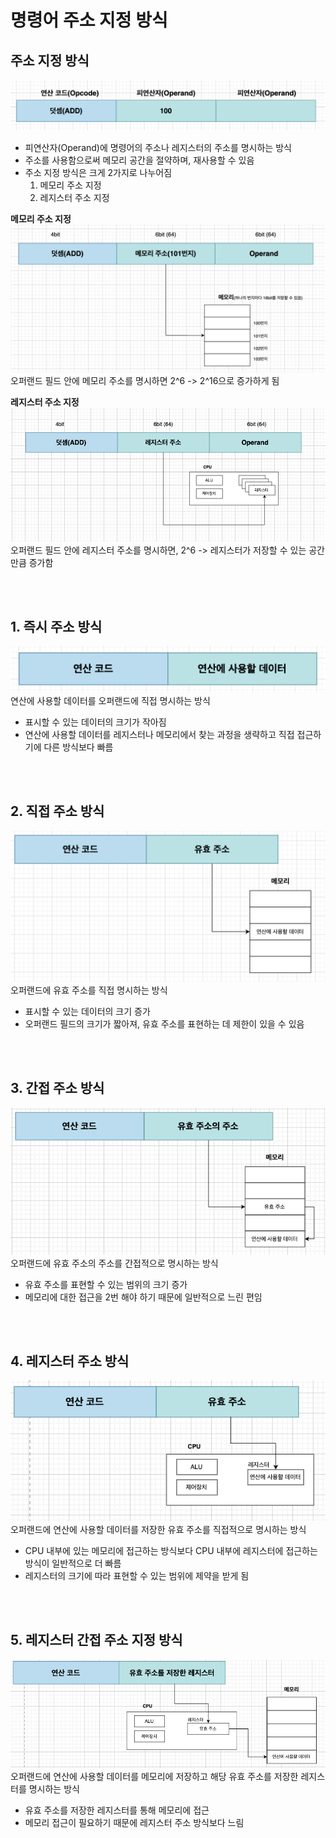 # 명령어 주소 지정 방식

## 주소 지정 방식
![alt text](설명사진/주소지정방식.png)
* 피연산자(Operand)에 명령어의 주소나 레지스터의 주소를 명시하는 방식
* 주소를 사용함으로써 메모리 공간을 절약하며, 재사용할 수 있음
* 주소 지정 방식은 크게 2가지로 나누어짐
    1. 메모리 주소 지정
    2. 레지스터 주소 지정

**메모리 주소 지정**
![alt text](<설명사진/메모리 주소 지정.png>)
오퍼랜드 필드 안에 메모리 주소를 명시하면 2^6 -> 2^16으로 증가하게 됨

**레지스터 주소 지정**
![alt text](<설명사진/레지스터 주소 지정.png>)
오퍼랜드 필드 안에 레지스터 주소를 명시하면, 2^6 -> 레지스터가 저장할 수 있는 공간만큼 증가함

<br></br>

## 1. 즉시 주소 방식
![alt text](<설명사진/즉시 주소 방식.png>)
연산에 사용할 데이터를 오퍼랜드에 직접 명시하는 방식
* 표시할 수 있는 데이터의 크기가 작아짐
* 연산에 사용할 데이터를 레지스터나 메모리에서 찾는 과정을 생략하고 직접 접근하기에 다른 방식보다 빠름

<br></br>

## 2. 직접 주소 방식
![alt text](<설명사진/직접 주소 방식.png>)
오퍼랜드에 유효 주소를 직접 명시하는 방식
* 표시할 수 있는 데이터의 크기 증가
* 오퍼랜드 필드의 크기가 짧아져, 유효 주소를 표현하는 데 제한이 있을 수 있음

<br></br>

## 3. 간접 주소 방식
![alt text](설명사진/간접주소방식.png)
오퍼랜드에 유효 주소의 주소를 간접적으로 명시하는 방식
* 유효 주소를 표현할 수 있는 범위의 크기 증가
* 메모리에 대한 접근을 2번 해야 하기 때문에 일반적으로 느린 편임

<br></br>

## 4. 레지스터 주소 방식
![alt text](<설명사진/레지스터 주소 방식.png>)
오퍼랜드에 연산에 사용할 데이터를 저장한 유효 주소를 직접적으로 명시하는 방식
* CPU 내부에 있는 메모리에 접근하는 방식보다 CPU 내부에 레지스터에 접근하는 방식이 일반적으로 더 빠름
* 레지스터의 크기에 따라 표현할 수 있는 범위에 제약을 받게 됨

<br></br>

## 5. 레지스터 간접 주소 지정 방식
![alt text](<설명사진/레지스터 간접 주소 지정 방식.png>)
오퍼랜드에 연산에 사용할 데이터를 메모리에 저장하고 해당 유효 주소를 저장한 레지스터를 명시하는 방식
* 유효 주소를 저장한 레지스터를 통해 메모리에 접근
* 메모리 접근이 필요하기 때문에 레지스터 주소 방식보다 느림
